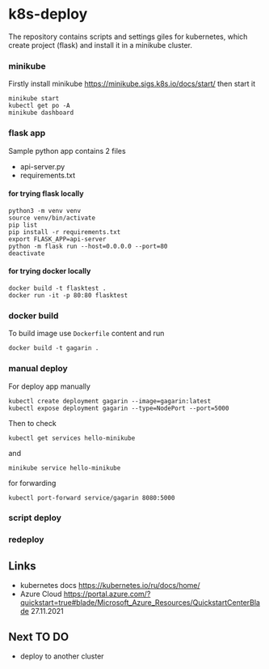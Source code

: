 # k8s-deploy
The repository contains scripts and settings giles for kubernetes, which create project (flask) and install it in a minikube cluster.   

### minikube
Firstly install minikube https://minikube.sigs.k8s.io/docs/start/
then start it
```shell
minikube start
kubectl get po -A
minikube dashboard
```

### flask app
Sample python app contains 2 files 
* api-server.py
* requirements.txt

#### for trying flask locally
```shell
python3 -m venv venv
source venv/bin/activate  
pip list
pip install -r requirements.txt   
export FLASK_APP=api-server  
python -m flask run --host=0.0.0.0 --port=80
deactivate
```

#### for trying docker locally
```shell
docker build -t flasktest .
docker run -it -p 80:80 flasktest 
```

### docker build
To build image use `Dockerfile` content and run
```shell
docker build -t gagarin .
```

### manual deploy
For deploy app manually 
```shell
kubectl create deployment gagarin --image=gagarin:latest
kubectl expose deployment gagarin --type=NodePort --port=5000
```

Then to check
```shell
kubectl get services hello-minikube
```
and
```shell
minikube service hello-minikube
```
for forwarding
```shell
kubectl port-forward service/gagarin 8080:5000
```

### script deploy

### redeploy

## Links
* kubernetes docs https://kubernetes.io/ru/docs/home/
* Azure Cloud https://portal.azure.com/?quickstart=true#blade/Microsoft_Azure_Resources/QuickstartCenterBlade  27.11.2021

## Next TO DO
* deploy to another cluster
